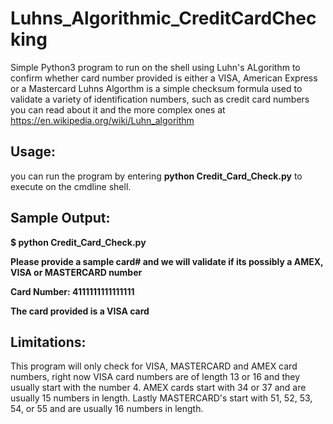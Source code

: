 # Luhns_Algorithmic_CreditCardChecking
Simple Python3 program to run on the shell using Luhn's ALgorithm to confirm whether card number provided is either a VISA, American Express or a Mastercard Luhns Algorthm is a simple checksum formula used to validate a variety of identification numbers, such as credit card numbers you can read about it and the more complex ones at https://en.wikipedia.org/wiki/Luhn_algorithm

<h2> Usage:</h2>

you can run the program by entering **python Credit_Card_Check.py** to execute on the cmdline shell.  

<h2>Sample Output:</h2>

**$ python Credit_Card_Check.py**

**Please provide a sample card# and we will validate if its possibly a AMEX, VISA or MASTERCARD number**

**Card Number: 4111111111111111**

**The card provided is a VISA card**

<h2> Limitations: </h2>

This program will only check for VISA, MASTERCARD and AMEX card numbers, right now VISA card numbers are of length 13 or 16 and they usually start with the number 4. AMEX cards start with 34 or 37 and are usually 15 numbers in length. Lastly MASTERCARD's start with 51, 52, 53, 54, or 55 and are usually 16 numbers in length.
